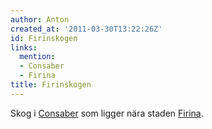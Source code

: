 ```yaml
---
author: Anton
created_at: '2011-03-30T13:22:26Z'
id: Firinskogen
links:
  mention:
  - Consaber
  - Firina
title: Firinskogen
---
```


Skog i [Consaber] som ligger nära staden [Firina].

  [Consaber]: Consaber
  [Firina]: Firina
